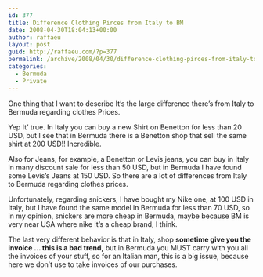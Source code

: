 ```yaml
---
id: 377
title: Difference Clothing Pirces from Italy to BM
date: 2008-04-30T18:04:13+00:00
author: raffaeu
layout: post
guid: http://raffaeu.com/?p=377
permalink: /archive/2008/04/30/difference-clothing-pirces-from-italy-to-bm.aspx
categories:
  - Bermuda
  - Private
---
```

One thing that I want to describe It&#8217;s the large difference there&#8217;s from Italy to Bermuda regarding clothes Prices.

Yep It&#8217; true. In Italy you can buy a new Shirt on Benetton for less than 20 USD, but I see that in Bermuda there is a Benetton shop that sell the same shirt at 200 USD!! Incredible.

Also for Jeans, for example, a Benetton or Levis jeans, you can buy in Italy in many discount sale for less than 50 USD, but in Bermuda I have found some Levis&#8217;s Jeans at 150 USD. So there are a lot of differences from Italy to Bermuda regarding clothes prices.

Unfortunately, regarding snickers, I have bought my Nike one, at 100 USD in Italy, but I have found the same model in Bermuda for less than 70 USD, so in my opinion, snickers are more cheap in Bermuda, maybe because BM is very near USA where nike It&#8217;s a cheap brand, I think.

The last very different behavior is that in Italy, shop **sometime give you the invoice &#8230; this is a bad trend,** but in Bermuda you MUST carry with you all the invoices of your stuff, so for an Italian man, this is a big issue, because here we don&#8217;t use to take invoices of our purchases.
